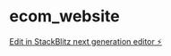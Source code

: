 # ecom_website

[Edit in StackBlitz next generation editor ⚡️](https://stackblitz.com/~/github.com/Anuj6809/ecom_website)